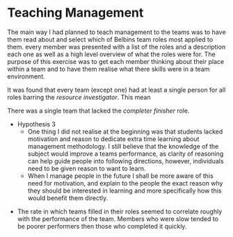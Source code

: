 # Teaching Management

The main way I had planned to teach management to the teams was to have them read about and select which of Belbins team roles most applied to them. every member was presented with a list of the roles and a description each one as well as a high level overview of what the roles were for. The purpose of this exercise was to get each member thinking about their place within a team and to have them realise what there skills were in a team environment.

It was found that every team (except one) had at least a single person for all roles barring the _resource investigator_. This mean

There was a single team that lacked the _completer finisher_ role.

- Hypothesis 3
  - One thing I did not realise at the beginning was that students lacked motivation and reason to dedicate extra time learning about management methodology. I still believe that the knowledge of the subject would improve a teams performance, as clarity of reasoning can help guide people into following directions, however, individuals need to be given reason to want to learn.
  - When I manage people in the future I shall be more aware of this need for motivation, and explain to the people the exact reason why they should be interested in learning and more specifically how this would benefit them directly.

* The rate in which teams filled in their roles seemed to correlate roughly with the performance of the team. Members who were slow tended to be poorer performers then those who completed it quickly.
